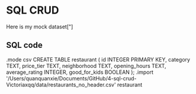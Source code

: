 # SQL CRUD

Here is my mock dataset["]

## SQL code
.mode csv
CREATE TABLE restaurant (
    id INTEGER PRIMARY KEY,
    category TEXT,
    price_tier TEXT,
    neighborhood TEXT,
    opening_hours TEXT,
    average_rating INTEGER,
    good_for_kids BOOLEAN
);
.import '/Users/quanquanxie/Documents/GitHub/4-sql-crud-Victoriaxqq/data/restaurants_no_header.csv' restaurant